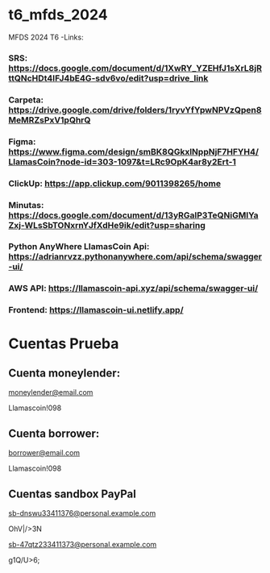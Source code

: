 # t6_mfds_2024
MFDS 2024 T6
-Links:

### SRS: https://docs.google.com/document/d/1XwRY_YZEHfJ1sXrL8jRttQNcHDt4IFJ4bE4G-sdv6vo/edit?usp=drive_link

### Carpeta: https://drive.google.com/drive/folders/1ryvYfYpwNPVzQpen8MeMRZsPxV1pQhrQ

### Figma: https://www.figma.com/design/smBK8QGkxlNppNjF7HFYH4/LlamasCoin?node-id=303-1097&t=LRc9OpK4ar8y2Ert-1

### ClickUp: https://app.clickup.com/9011398265/home

### Minutas: https://docs.google.com/document/d/13yRGalP3TeQNiGMlYaZxj-WLsSbTONxrnYJfXdHe9ik/edit?usp=sharing

### Python AnyWhere LlamasCoin Api: https://adrianrvzz.pythonanywhere.com/api/schema/swagger-ui/

### AWS API: https://llamascoin-api.xyz/api/schema/swagger-ui/

### Frontend: https://llamascoin-ui.netlify.app/


# Cuentas Prueba

## Cuenta moneylender:
moneylender@email.com

Llamascoin!098

## Cuenta borrower:
borrower@email.com

Llamascoin!098

## Cuentas sandbox PayPal

sb-dnswu33411376@personal.example.com

OhV|/>3N

sb-47qtz233411373@personal.example.com

g1Q/U>6;
